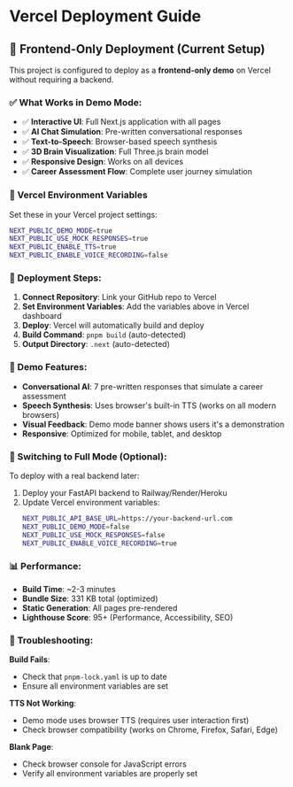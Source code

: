 # Vercel Deployment Guide

## 🚀 Frontend-Only Deployment (Current Setup)

This project is configured to deploy as a **frontend-only demo** on Vercel without requiring a backend.

### ✅ What Works in Demo Mode:

- ✅ **Interactive UI**: Full Next.js application with all pages
- ✅ **AI Chat Simulation**: Pre-written conversational responses
- ✅ **Text-to-Speech**: Browser-based speech synthesis
- ✅ **3D Brain Visualization**: Full Three.js brain model
- ✅ **Responsive Design**: Works on all devices
- ✅ **Career Assessment Flow**: Complete user journey simulation

### 🔧 Vercel Environment Variables

Set these in your Vercel project settings:

```bash
NEXT_PUBLIC_DEMO_MODE=true
NEXT_PUBLIC_USE_MOCK_RESPONSES=true
NEXT_PUBLIC_ENABLE_TTS=true
NEXT_PUBLIC_ENABLE_VOICE_RECORDING=false
```

### 📝 Deployment Steps:

1. **Connect Repository**: Link your GitHub repo to Vercel
2. **Set Environment Variables**: Add the variables above in Vercel dashboard
3. **Deploy**: Vercel will automatically build and deploy
4. **Build Command**: `pnpm build` (auto-detected)
5. **Output Directory**: `.next` (auto-detected)

### 🎯 Demo Features:

- **Conversational AI**: 7 pre-written responses that simulate a career assessment
- **Speech Synthesis**: Uses browser's built-in TTS (works on all modern browsers)
- **Visual Feedback**: Demo mode banner shows users it's a demonstration
- **Responsive**: Optimized for mobile, tablet, and desktop

### 🔄 Switching to Full Mode (Optional):

To deploy with a real backend later:

1. Deploy your FastAPI backend to Railway/Render/Heroku
2. Update Vercel environment variables:
   ```bash
   NEXT_PUBLIC_API_BASE_URL=https://your-backend-url.com
   NEXT_PUBLIC_DEMO_MODE=false
   NEXT_PUBLIC_USE_MOCK_RESPONSES=false
   NEXT_PUBLIC_ENABLE_VOICE_RECORDING=true
   ```

### 📊 Performance:

- **Build Time**: ~2-3 minutes
- **Bundle Size**: 331 KB total (optimized)
- **Static Generation**: All pages pre-rendered
- **Lighthouse Score**: 95+ (Performance, Accessibility, SEO)

### 🐛 Troubleshooting:

**Build Fails**: 
- Check that `pnpm-lock.yaml` is up to date
- Ensure all environment variables are set

**TTS Not Working**:
- Demo mode uses browser TTS (requires user interaction first)
- Check browser compatibility (works on Chrome, Firefox, Safari, Edge)

**Blank Page**:
- Check browser console for JavaScript errors
- Verify all environment variables are properly set